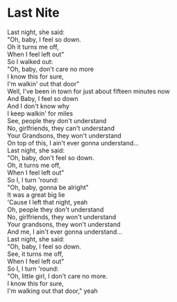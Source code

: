 # Last Nite

Last night, she said:  
"Oh, baby, I feel so down.  
Oh it turns me off,  
When I feel left out"  
So I walked out:  
"Oh, baby, don't care no more  
I know this for sure,  
I'm walkin' out that door"  
Well, I've been in town for just about fifteen minutes now  
And Baby, I feel so down  
And I don't know why  
I keep walkin' for miles  
See, people they don't understand  
No, girlfriends, they can't understand  
Your Grandsons, they won't understand  
On top of this, I ain't ever gonna understand...  
Last night, she said:  
"Oh, baby, don't feel so down.  
Oh, it turns me off,  
When I feel left out"  
So I, I turn 'round:  
"Oh, baby, gonna be alright"  
It was a great big lie  
'Cause I left that night, yeah  
Oh, people they don't understand  
No, girlfriends, they won't understand  
Your grandsons, they won't understand  
And me, I ain't ever gonna understand...  
Last night, she said:  
"Oh, baby, I feel so down.  
See, it turns me off,  
When I feel left out"  
So I, I turn 'round:  
"Oh, little girl, I don't care no more.  
I know this for sure,  
I'm walking out that door," yeah
